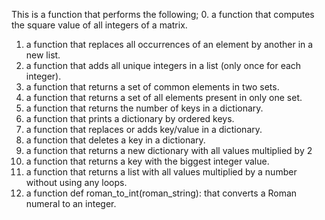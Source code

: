 This is a function that performs the following;
0. a function that computes the square value of all integers of a matrix.
1. a function that replaces all occurrences of an element by another in a new list.
2. a function that adds all unique integers in a list (only once for each integer).
3. a function that returns a set of common elements in two sets.
4. a function that returns a set of all elements present in only one set.
5. a function that returns the number of keys in a dictionary.
6. a function that prints a dictionary by ordered keys.
7. a function that replaces or adds key/value in a dictionary.
8. a function that deletes a key in a dictionary.
9. a function that returns a new dictionary with all values multiplied by 2
10.  a function that returns a key with the biggest integer value.
11. a function that returns a list with all values multiplied by a number without using any loops.
12. a function def roman_to_int(roman_string): that converts a Roman numeral to an integer.
